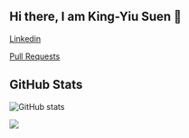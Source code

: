 ## Hi there, I am King-Yiu Suen 👋

[Linkedin](https://linkedin.com/in/kingyiusuen)

[Pull Requests](https://github.com/pulls?q=is%3Apr+author%3Akingyiusuen+archived%3Afalse+is%3Aclosed)

## GitHub Stats

![GitHub stats](https://github-readme-stats.vercel.app/api?username=kingyiusuen&show_icons=true)

![](https://komarev.com/ghpvc/?username=kingyiusuen)
